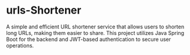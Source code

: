 # urls-Shortener
A simple and efficient URL shortener service that allows users to shorten long URLs, making them easier to share. This project utilizes Java Spring Boot for the backend and JWT-based authentication to secure user operations.
